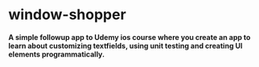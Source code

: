 # window-shopper
#### A simple followup app to Udemy ios course where you create an app to learn about customizing textfields, using unit testing and creating UI elements programmatically.
